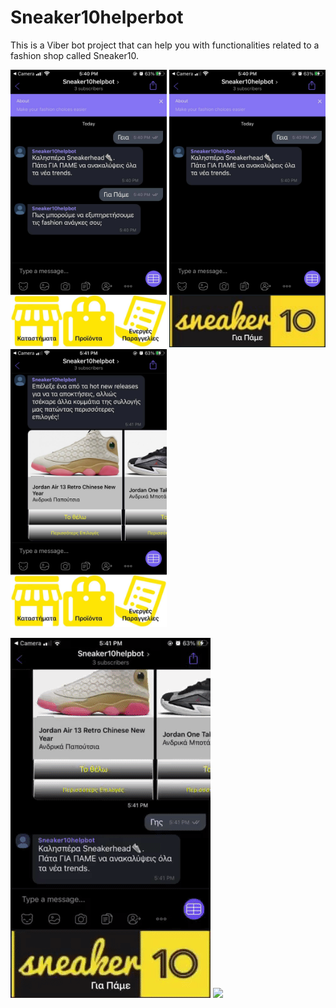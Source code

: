 # Sneaker10helperbot
 
 This is a Viber bot project that can help you with functionalities related to a fashion shop called Sneaker10.
 
 
 <img src="pictures/251999250_293743135934406_5161913854812072429_n.png" width="250"> <img src="pictures/251569190_895133761138326_3465956982707035532_n.png" width="250"><img src="pictures/251359732_664384894529369_6532523385794076274_n.png" width="250">
 
 
![](pictures/ezgif.com-gif-maker.gif)
![](pictures/video-1636127082.gif)

